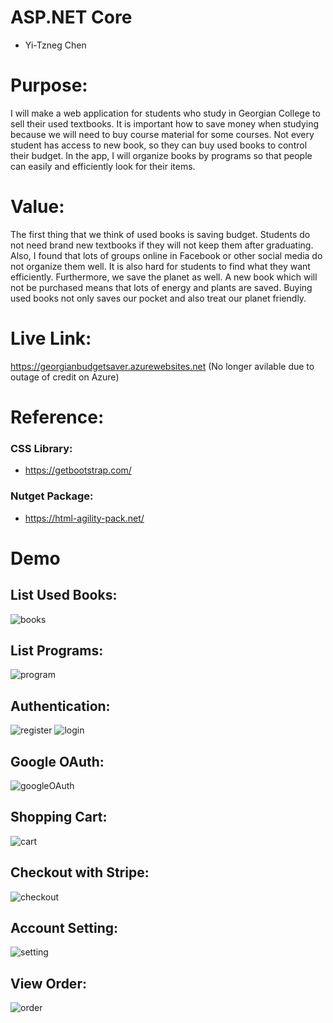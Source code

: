 # ASP.NET Core
- Yi-Tzneg Chen
# Purpose:
I will make a web application for students who study in Georgian College to sell their used
textbooks. It is important how to save money when studying because we will need to buy course
material for some courses. Not every student has access to new book, so they can buy used books to
control their budget. In the app, I will organize books by programs so that people can easily and
efficiently look for their items.
# Value:
The first thing that we think of used books is saving budget. Students do not need brand new
textbooks if they will not keep them after graduating. Also, I found that lots of groups online in
Facebook or other social media do not organize them well. It is also hard for students to find what they
want efficiently. Furthermore, we save the planet as well. A new book which will not be purchased
means that lots of energy and plants are saved. Buying used books not only saves our pocket and also
treat our planet friendly.
# Live Link:
https://georgianbudgetsaver.azurewebsites.net (No longer avilable due to outage of credit on Azure)
# Reference:
### CSS Library:
- https://getbootstrap.com/
### Nutget Package:
- https://html-agility-pack.net/
# Demo
## List Used Books:
![books](demo/books.png)
## List Programs:
![program](demo/program.png)
## Authentication:
![register](demo/register.png)
![login](demo/login.png)
## Google OAuth:
![googleOAuth](demo/googleAuth.gif)
## Shopping Cart:
![cart](demo/cart.png)
## Checkout with Stripe:
![checkout](demo/checkout.gif)
## Account Setting:
![setting](demo/setting.png)
## View Order:
![order](demo/order.gif)
